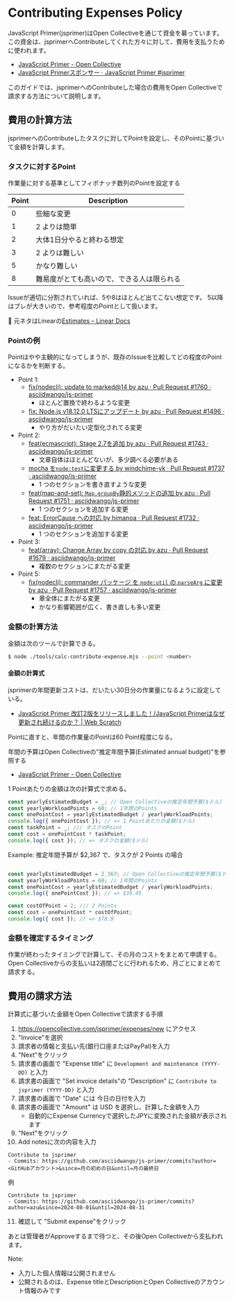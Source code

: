 # Contributing Expenses Policy

JavaScript Primer(jsprimer)はOpen Collectiveを通じて資金を募っています。
この資金は、jsprimerへContributeしてくれた方々に対して、費用を支払うために使われます。

- [JavaScript Primer - Open Collective](https://opencollective.com/jsprimer)
- [JavaScript Primerスポンサー · JavaScript Primer #jsprimer](https://jsprimer.net/intro/sponsors/)

このガイドでは、jsprimerへのContributeした場合の費用をOpen Collectiveで請求する方法について説明します。

## 費用の計算方法

jsprimerへのContributeしたタスクに対してPointを設定し、そのPointに基づいて金額を計算します。

### タスクに対するPoint

作業量に対する基準としてフィボナッチ数列のPointを設定する

| Point | Description           |
|-------|-----------------------|
| 0     | 些細な変更                 |
| 1     | 2 よりは簡単               |
| 2     | 大体1日分やると終わる想定         |
| 3     | 2 よりは難しい              |
| 5     | かなり難しい                |
| 8     | 難易度がとても高いので、できる人は限られる |

Issueが適切に分割されていれば、5や8はほとんど出てこない想定です。
5以降はブレが大きいので、参考程度のPointとして扱います。

📝 元ネタはLinearの[Estimates – Linear Docs](https://linear.app/docs/estimates)

### Pointの例

Pointはやや主観的になってしまうが、既存のIssueを比較してどの程度のPointになるかを判断する。

- Point 1:
    - [fix(nodecli): update to marked@14 by azu · Pull Request #1760 · asciidwango/js-primer](https://github.com/asciidwango/js-primer/pull/1760)
        - ほとんど置換で終わるような変更
    - [fix: Node.js v18.12.0 LTSにアップデート by azu · Pull Request #1496 · asciidwango/js-primer](https://github.com/asciidwango/js-primer/pull/1496)
        - やり方がだいたい定型化されてる変更
- Point 2:
    - [feat(ecmascript): Stage 2.7を追加 by azu · Pull Request #1743 · asciidwango/js-primer](https://github.com/asciidwango/js-primer/pull/1743)
        - 文章自体はほとんどないが、多少調べる必要がある
    - [mocha を`node:test`に変更する by windchime-yk · Pull Request #1737 · asciidwango/js-primer](https://github.com/asciidwango/js-primer/pull/1737)
        - 1 つのセクションを書き直すような変更
    - [feat(map-and-set): `Map.groupBy`静的メソッドの追加 by azu · Pull Request #1751 · asciidwango/js-primer](https://github.com/asciidwango/js-primer/pull/1751)
        - 1 つのセクションを追加する変更
    - [feat: ErrorCause への対応 by himanoa · Pull Request #1732 · asciidwango/js-primer](https://github.com/asciidwango/js-primer/pull/1732)
        - 1 つのセクションを追加する変更
- Point 3:
    - [feat(array): Change Array by copy の対応 by azu · Pull Request #1679 · asciidwango/js-primer](https://github.com/asciidwango/js-primer/pull/1679)
        - 複数のセクションにまたがる変更
- Point 5:
    - [fix(nodecli): commander パッケージ を `node:util` の `parseArg` に変更 by azu · Pull Request #1757 · asciidwango/js-primer](https://github.com/asciidwango/js-primer/pull/1757)
        - 章全体にまたがる変更
        - かなり影響範囲が広く、書き直しも多い変更

### 金額の計算方法

金額は次のツールで計算できる。

```bash
$ node ./tools/calc-contribute-expense.mjs --point <number>
```

#### 金額の計算式

jsprimerの年間更新コストは、だいたい30日分の作業量になるように設定している。

- [JavaScript Primer 改訂2版をリリースしました！/JavaScript Primerはなぜ更新され続けるのか？ | Web Scratch](https://efcl.info/2023/06/09/jsprimer-v2/)

Pointに直すと、年間の作業量のPointは60 Point程度になる。

年間の予算はOpen Collectiveの"推定年間予算(Estimated annual budget)"を参照する

- [JavaScript Primer - Open Collective](https://opencollective.com/jsprimer)

1 Pointあたりの金額は次の計算式で求める。

```js
const yearlyEstimatedBudget = _; // Open Collectiveの推定年間予算($ドル)
const yearlyWorkloadPoints = 60; // 1年間のPoints
const onePointCost = yearlyEstimatedBudget / yearlyWorkloadPoints;
console.log({ onePointCost }); // => 1 Pointあたりの金額($ドル)
const taskPoint = _; /// タスクのPoint
const cost = onePointCost * taskPoint;
console.log({ cost }); // => タスクの金額($ドル)
```

Example: 推定年間予算が $2,367 で、タスクが 2 Points の場合

```js

const yearlyEstimatedBudget = 2_367; // Open Collectiveの推定年間予算($ドル)
const yearlyWorkloadPoints = 60; // 1年間のPoints
const onePointCost = yearlyEstimatedBudget / yearlyWorkloadPoints;
console.log({ onePointCost }); // => $39.45

const costOfPoint = 2; /// 2 Points
const cost = onePointCost * costOfPoint;
console.log({ cost }); // => $78.9
```

### 金額を確定するタイミング

作業が終わったタイミングで計算して、その月のコストをまとめて申請する。
Open Collectiveからの支払いは2週間ごとに行われるため、月ごとにまとめて請求する。

## 費用の請求方法

計算式に基づいた金額をOpen Collectiveで請求する手順

1. <https://opencollective.com/jsprimer/expenses/new> にアクセス
2. "Invoice"を選択
3. 請求者の情報と支払い先(銀行口座またはPayPal)を入力
4. "Next"をクリック
5. 請求書の画面で "Expense title" に `Development and maintenance (YYYY-DD)` と入力
6. 請求書の画面で "Set invoice details"の "Description" に `Contribute to jsprimer (YYYY-DD)` と入力
7. 請求書の画面で "Date" には 今日の日付を入力
8. 請求書の画面で "Amount" は USD を選択し、計算した金額を入力
    - 自動的にExpense Currencyで選択したJPYに変換された金額が表示されます
9. "Next"をクリック
10. Add notesに次の内容を入力
   ```
   Contribute to jsprimer 
   - Commits: https://github.com/asciidwango/js-primer/commits?author=<GitHubアカウント>&since=月の初めの日&until=月の最終日
   ```
   例
   ```
   Contribute to jsprimer 
   - Commits: https://github.com/asciidwango/js-primer/commits?author=azu&since=2024-08-01&until=2024-08-31
   ```
11. 確認して "Submit expense"をクリック

あとは管理者がApproveするまで待つと、その後Open Collectiveから支払われます。

Note:

- 入力した個人情報は公開されません
- 公開されるのは、Expense titleとDescriptionとOpen Collectiveのアカウント情報のみです
